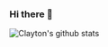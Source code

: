 ### Hi there 👋

![Clayton's github stats](https://github-readme-stats.vercel.app/api?username=clay099&show_icons=true)

<!--START_SECTION:waka-->
<!--END_SECTION:waka-->

